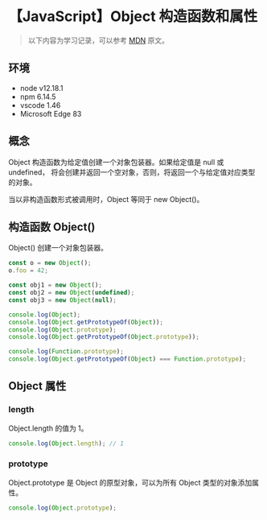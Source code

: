 # 【JavaScript】Object 构造函数和属性

> 以下内容为学习记录，可以参考 [MDN][1] 原文。

## 环境

- node v12.18.1
- npm 6.14.5
- vscode 1.46
- Microsoft Edge 83

## 概念

Object 构造函数为给定值创建一个对象包装器。如果给定值是 null 或 undefined，
将会创建并返回一个空对象，否则，将返回一个与给定值对应类型的对象。

当以非构造函数形式被调用时，Object 等同于 new Object()。

## 构造函数 Object()

Object() 创建一个对象包装器。

```js
const o = new Object();
o.foo = 42;

const obj1 = new Object();
const obj2 = new Object(undefined);
const obj3 = new Object(null);

console.log(Object);
console.log(Object.getPrototypeOf(Object));
console.log(Object.prototype);
console.log(Object.getPrototypeOf(Object.prototype));

console.log(Function.prototype);
console.log(Object.getPrototypeOf(Object) === Function.prototype);
```

## Object 属性

### length

Object.length 的值为 1。

```js
console.log(Object.length); // 1
```

### prototype

Object.prototype 是 Object 的原型对象，可以为所有 Object 类型的对象添加属性。

```js
console.log(Object.prototype);
```

[1]: https://developer.mozilla.org/zh-CN/docs/Web/JavaScript/Reference/Global_Objects/Object

